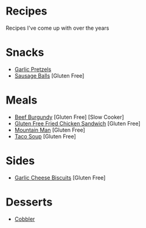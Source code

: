 # Recipes
Recipes I've come up with over the years

# Snacks
* [Garlic Pretzels](snacks/garlic_pretzels/)
* [Sausage Balls](snacks/sausage_balls/) [Gluten Free]

# Meals
* [Beef Burgundy](meals/beef_burgundy) [Gluten Free] [Slow Cooker]
* [Gluten Free Fried Chicken Sandwich](meals/fried_chicken_sandwich) [Gluten Free]
* [Mountain Man](meals/mountain_man) [Gluten Free]
* [Taco Soup](meals/taco_soup) [Gluten Free]

# Sides
* [Garlic Cheese Biscuits](sides/garlic_cheese_biscuits/) [Gluten Free]

# Desserts
* [Cobbler](meals/cobbler)

